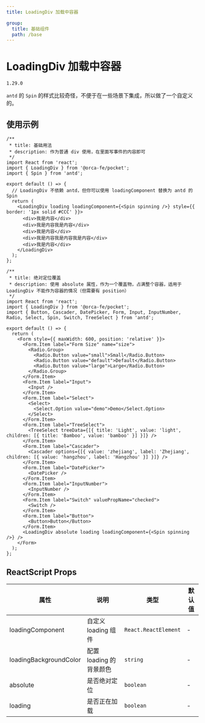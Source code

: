 ```yaml
---
title: LoadingDiv 加载中容器

group:
  title: 基础组件
  path: /base
---
```


# LoadingDiv 加载中容器

`1.29.0`

`antd` 的 `Spin` 的样式比较奇怪，不便于在一些场景下集成，所以做了一个自定义的。

## 使用示例

```tsx
/**
 * title: 基础用法
 * description: 作为普通 div 使用，在里面写事件的内容即可
 */
import React from 'react';
import { LoadingDiv } from '@orca-fe/pocket';
import { Spin } from 'antd';

export default () => {
  // LoadingDiv 不依赖 antd，但你可以使用 loadingComponent 替换为 antd 的 Spin
  return (
    <LoadingDiv loading loadingComponent={<Spin spinning />} style={{ border: '1px solid #CCC' }}>
      <div>我是内容</div>
      <div>我是内容我是内容</div>
      <div>我是内容</div>
      <div>我是内容我是内容我是内容</div>
      <div>我是内容</div>
    </LoadingDiv>
  );
};
```

```tsx
/**
 * title: 绝对定位覆盖
 * description: 使用 absolute 属性，作为一个覆盖物，占满整个容器，适用于 LoadingDiv 不能作为容器的情况（但需要有 position）
 */
import React from 'react';
import { LoadingDiv } from '@orca-fe/pocket';
import { Button, Cascader, DatePicker, Form, Input, InputNumber, Radio, Select, Spin, Switch, TreeSelect } from 'antd';

export default () => {
  return (
    <Form style={{ maxWidth: 600, position: 'relative' }}>
      <Form.Item label="Form Size" name="size">
        <Radio.Group>
          <Radio.Button value="small">Small</Radio.Button>
          <Radio.Button value="default">Default</Radio.Button>
          <Radio.Button value="large">Large</Radio.Button>
        </Radio.Group>
      </Form.Item>
      <Form.Item label="Input">
        <Input />
      </Form.Item>
      <Form.Item label="Select">
        <Select>
          <Select.Option value="demo">Demo</Select.Option>
        </Select>
      </Form.Item>
      <Form.Item label="TreeSelect">
        <TreeSelect treeData={[{ title: 'Light', value: 'light', children: [{ title: 'Bamboo', value: 'bamboo' }] }]} />
      </Form.Item>
      <Form.Item label="Cascader">
        <Cascader options={[{ value: 'zhejiang', label: 'Zhejiang', children: [{ value: 'hangzhou', label: 'Hangzhou' }] }]} />
      </Form.Item>
      <Form.Item label="DatePicker">
        <DatePicker />
      </Form.Item>
      <Form.Item label="InputNumber">
        <InputNumber />
      </Form.Item>
      <Form.Item label="Switch" valuePropName="checked">
        <Switch />
      </Form.Item>
      <Form.Item label="Button">
        <Button>Button</Button>
      </Form.Item>
      <LoadingDiv absolute loading loadingComponent={<Spin spinning />} />
    </Form>
  );
};
```

## ReactScript Props

| 属性                   | 说明                    | 类型                 | 默认值 |
| ---------------------- | ----------------------- | -------------------- | ------ |
| loadingComponent       | 自定义 loading 组件     | `React.ReactElement` | -      |
| loadingBackgroundColor | 配置 loading 的背景颜色 | `string`             | -      |
| absolute               | 是否绝对定位            | `boolean`            | -      |
| loading                | 是否正在加载            | `boolean`            | -      |

